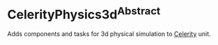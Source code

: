 # CelerityPhysics3d<sup>Abstract</sup>

Adds components and tasks for 3d physical simulation to [Celerity](../Celerity/README.md) unit.

